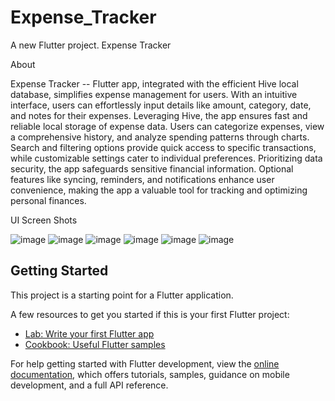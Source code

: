 # Expense_Tracker

A new Flutter project.
Expense Tracker

About

Expense Tracker --
Flutter app, integrated with the efficient Hive local database, simplifies expense management for users. With an intuitive interface, users can effortlessly input details like amount, category, date, and notes for their expenses. Leveraging Hive, the app ensures fast and reliable local storage of expense data. Users can categorize expenses, view a comprehensive history, and analyze spending patterns through charts. Search and filtering options provide quick access to specific transactions, while customizable settings cater to individual preferences. Prioritizing data security, the app safeguards sensitive financial information. Optional features like syncing, reminders, and notifications enhance user convenience, making the app a valuable tool for tracking and optimizing personal finances.

UI
Screen Shots

![image](https://github.com/aswinmv/Expense_Tracker/assets/65582177/980b20f6-d4b0-47ce-a3a3-feb0546f79e4)
![image](https://github.com/aswinmv/Expense_Tracker/assets/65582177/7b4ea807-9035-45e7-b9b2-1567231fcb3e)
![image](https://github.com/aswinmv/Expense_Tracker/assets/65582177/f4c80461-7c4e-4dce-8faf-42553e634235)
![image](https://github.com/aswinmv/Expense_Tracker/assets/65582177/71bada68-c7e5-4395-8715-4b98525875a4)
![image](https://github.com/aswinmv/Expense_Tracker/assets/65582177/157faf6d-5065-42ad-98db-b9b574573fa5)
![image](https://github.com/aswinmv/Expense_Tracker/assets/65582177/c7b24676-9466-457a-bf33-965ee6ebd05f)





## Getting Started

This project is a starting point for a Flutter application.

A few resources to get you started if this is your first Flutter project:

- [Lab: Write your first Flutter app](https://docs.flutter.dev/get-started/codelab)
- [Cookbook: Useful Flutter samples](https://docs.flutter.dev/cookbook)

For help getting started with Flutter development, view the
[online documentation](https://docs.flutter.dev/), which offers tutorials,
samples, guidance on mobile development, and a full API reference.


